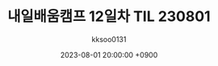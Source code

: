 ---
title: 내일배움캠프 12일차 TIL 230801
author: kksoo0131
date: 2023-08-01 20:00:00 +0900
categories: [TIL]
tags: [TIL]
render_with_liquid: false
---